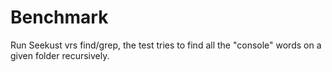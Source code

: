 # Benchmark

Run Seekust vrs find/grep, the test tries to find all the "console" words on a given folder recursively.
